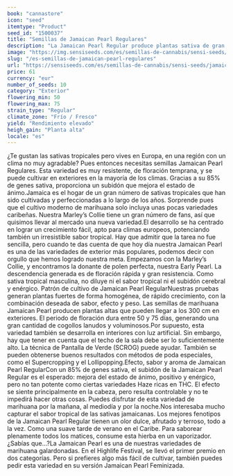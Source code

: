 ```yaml
---
book: "cannastore"
icon: "seed"
itemtype: "Product"
seed_id: "1500037"
title: "Semillas de Jamaican Pearl Regulares"
description: "La Jamaican Pearl Regular produce plantas sativa de gran altura que crecen en exteriores incluso en climas fríos. ¡Ganadora de varios premios!"
image: "https://img.sensiseeds.com/es/semillas-de-cannabis/sensi-seeds/jamaican-pearl-image.png"
slug: "/es-semillas-de-jamaican-pearl-regulares"
url: "https://sensiseeds.com/es/semillas-de-cannabis/sensi-seeds/jamaican-pearl?a_aid=cannastore"
price: 61
currency: "eur"
number_of_seeds: 10
category: "Exterior"
flowering_min: 50
flowering_max: 75
strain_type: "Regular"
climate_zone: "Frío / Fresco"
yield: "Rendimiento elevado"
heigh_gain: "Planta alta"
locale: "es"
---
```

¿Te gustan las sativas tropicales pero vives en Europa, en una región con un clima no muy agradable? Pues entonces necesitas semillas Jamaican Pearl Regulares. Esta variedad es muy resistente, de floración temprana, y se puede cultivar en exteriores en la mayoría de los climas. Gracias a su 85% de genes sativa, proporciona un subidón que mejora el estado de ánimo.Jamaica es el hogar de un gran número de sativas tropicales que han sido cultivadas y perfeccionadas a lo largo de los años. Sorprende pues que el cultivo moderno de marihuana solo incluya unas pocas variedades caribeñas. Nuestra Marley’s Collie tiene un gran número de fans, así que quisimos llevar al mercado una nueva variedad.El desarrollo se ha centrado en lograr un crecimiento fácil, apto para climas europeos, potenciando también un irresistible sabor tropical. Hay que admitir que la tarea no fue sencilla, pero cuando te das cuenta de que hoy día nuestra Jamaican Pearl es una de las variedades de exterior más populares, podemos decir con orgullo que hemos logrado nuestra meta. Empezamos con la Marley’s Collie, y encontramos la donante de polen perfecta, nuestra Early Pearl. La descendencia generada es de floración rápida y gran resistencia. Como sativa tropical masculina, no diluye ni el sabor tropical ni el subidón cerebral y enérgico. Patrón de cultivo de Jamaican Pearl RegularNuestras pruebas generan plantas fuertes de forma homogénea, de rápido crecimiento, con la combinación deseada de sabor, efecto y peso. Las semillas de marihuana Jamaican Pearl producen plantas altas que pueden llegar a los 300 cm en exteriores. El periodo de floración dura entre 50 y 75 días, generando una gran cantidad de cogollos lanudos y voluminosos.Por supuesto, esta variedad también se desarrolla en interiores con luz artificial. Sin embargo, hay que tener en cuenta que el techo de la sala debe ser lo suficientemente alto. La técnica de Pantalla de Verde (SCROG) puede ayudar. También se pueden obtenerse buenos resultados con métodos de poda especiales, como el Supercropping y el Lollipopping.Efecto, sabor y aroma de Jamaican Pearl RegularCon un 85% de genes sativa, el subidón de la Jamaican Pearl Regular es el esperado: mejora del estado de ánimo, positivo y enérgico, pero no tan potente como ciertas variedades Haze ricas en THC. El efecto se siente principalmente en la cabeza, pero resulta controlable y no te impedirá hacer otras cosas. Puedes disfrutar de esta variedad de marihuana por la mañana, al mediodía y por la noche.Nos interesaba mucho capturar el sabor tropical de las sativas jamaicanas. Los mejores fenotipos de la Jamaican Pearl Regular tienen un olor dulce, afrutado y terroso, todo a la vez. Como una suave tarde de verano en el Caribe. Para saborear plenamente todos los matices, consume esta hierba en un vaporizador.¿Sabías que…?La Jamaican Pearl es una de nuestras variedades de marihuana galardonadas. En el Highlife Festival, se llevó el primer premio en dos categorías. Pero si prefieres algo más fácil de cultivar, también puedes pedir esta variedad en su versión Jamaican Pearl Feminizada.
